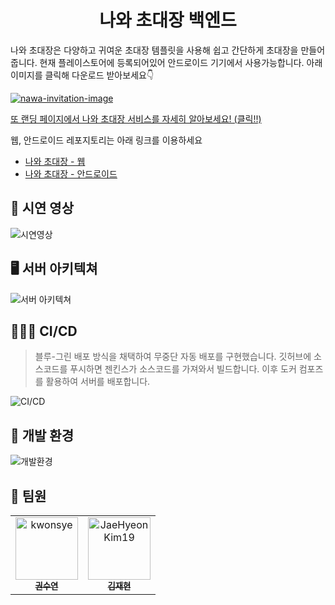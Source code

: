 <h1 align="center">나와 초대장 백엔드</h1>

나와 초대장은 다양하고 귀여운 초대장 템플릿을 사용해 쉽고 간단하게 초대장을 만들어줍니다. 현재 플레이스토어에 등록되어있어 안드로이드 기기에서 사용가능합니다. 아래 이미지를 클릭해 다운로드 받아보세요👇

[![nawa-invitation-image](https://user-images.githubusercontent.com/47874101/98390686-10ddf980-2099-11eb-9539-1f8418e2082b.png)](https://play.google.com/store/apps/details?id=com.mashup.nawainvitation)

[또 랜딩 페이지에서 나와 초대장 서비스를 자세히 알아보세요! (클릭!!)](http://danivelop.com)

웹, 안드로이드 레포지토리는 아래 링크를 이용하세요
- [나와 초대장 - 웹](https://github.com/mash-up-kr/Nawa-Invitation-Web)
- [나와 초대장 - 안드로이드](https://github.com/mash-up-kr/Potato-Invitation-Android)

## 💌 시연 영상

![시연영상](https://user-images.githubusercontent.com/47874101/98402970-8652c580-20ab-11eb-8ce7-87d3605bb229.gif)


## 🖥 서버 아키텍쳐

![서버 아키텍쳐](https://user-images.githubusercontent.com/47874101/98395688-f8251200-209f-11eb-87fd-295590e7b627.png)

## 🧑🏻‍🔧 CI/CD

> 블루-그린 배포 방식을 채택하여 무중단 자동 배포를 구현했습니다. 깃허브에 소스코드를 푸시하면 젠킨스가 소스코드를 가져와서 빌드합니다. 이후 도커 컴포즈를 활용하여 서버를 배포합니다.

![CI/CD](https://user-images.githubusercontent.com/47874101/98396594-4ab2fe00-20a1-11eb-9291-b8b74a4ef7c7.png)

## 🎲 개발 환경

![개발환경](https://user-images.githubusercontent.com/47874101/98393918-57355780-209d-11eb-88d7-9f7ad0fd8335.png)

## 🤼 팀원

<table>
  <tr>
    <td align="center"><a href="https://github.com/kwonsye"><img src="https://avatars2.githubusercontent.com/u/41935764?s=460&v=4" width="100px;" alt="kwonsye"/><br /><sub><b>권수연</b></sub></a><br /></td>
    <td align="center"><a href="https://github.com/JaeHyeonKim19"><img src="https://avatars2.githubusercontent.com/u/47874101?s=460&u=17c8336c6abf4fb4f8672a413faf27b48bf87463&v=4" width="100px;" alt="JaeHyeonKim19"/><br /><sub><b>김재현</b></sub></a><br /></td>
  </tr>
</table>